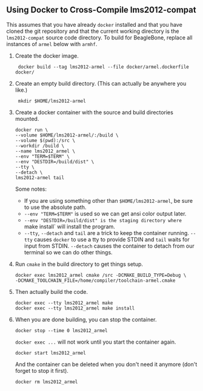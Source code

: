 Using Docker to Cross-Compile lms2012-compat
--------------------------------------------

This assumes that you have already `docker` installed and that you have cloned
the git repository and that the current working directory is the `lms2012-compat`
source code directory. To build for BeagleBone, replace all instances of `armel`
below with `armhf`.

1. Create the docker image.

        docker build --tag lms2012-armel --file docker/armel.dockerfile docker/

2. Create an empty build directory. (This can actually be anywhere you like.)

        mkdir $HOME/lms2012-armel

3.  Create a docker container with the source and build directories mounted.

        docker run \
        --volume $HOME/lms2012-armel/:/build \
        --volume $(pwd):/src \
        --workdir /build \
        --name lms2012_armel \
        --env "TERM=$TERM" \
        --env "DESTDIR=/build/dist" \
        --tty \
        --detach \
        lms2012-armel tail

    Some notes:

    *   If you are using something other than `$HOME/lms2012-armel`, be sure to
        use the absolute path.
    *   `--env "TERM=$TERM"` is used so we can get ansi color output later.
    *   `--env "DESTDIR=/build/dist" is the staging directory where `make install`
        will install the program.
    *   `--tty`, `--detach` and `tail` are a trick to keep the container running.
        `--tty` causes `docker` to use a tty to provide STDIN and `tail` waits
        for input from STDIN. `--detach` causes the container to detach from our
        terminal so we can do other things.

4.  Run `cmake` in the build directory to get things setup.

        docker exec lms2012_armel cmake /src -DCMAKE_BUILD_TYPE=Debug \
        -DCMAKE_TOOLCHAIN_FILE=/home/compiler/toolchain-armel.cmake

5.  Then actually build the code.

        docker exec --tty lms2012_armel make
        docker exec --tty lms2012_armel make install

6.  When you are done building, you can stop the container.

        docker stop --time 0 lms2012_armel

    `docker exec ...` will not work until you start the container again.

        docker start lms2012_armel

    And the container can be deleted when you don't need it anymore (don't
    forget to stop it first).

        docker rm lms2012_armel
